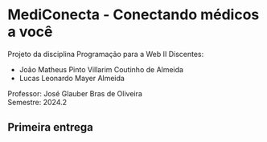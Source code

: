 # MediConecta - Conectando médicos a você
Projeto da disciplina Programação para a Web II
Discentes:
- João Matheus Pinto Villarim Coutinho de Almeida
- Lucas Leonardo Mayer Almeida  

Professor: José Glauber Bras de Oliveira  
Semestre: 2024.2

## Primeira entrega
